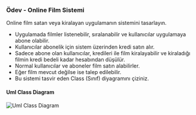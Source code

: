 ### Ödev - Online Film Sistemi
Online film satan veya kiralayan uygulamanın sistemini tasarlayın.  

- Uygulamada filmler listenebilir, sıralanabilir ve kullanıcılar uygulamaya abone olabilir.  
- Kullanıcılar abonelik için sistem üzerinden kredi satın alır.  
- Sadece abone olan kullanıcılar, kredileri ile film kiralayabilir ve kiraladığı filmin kredi bedeli kadar hesabından düşülür.  
- Normal kullanıcılar ve aboneler film satın alabilirler.  
- Eğer film mevcut değilse ise talep edilebilir.  
- Bu sistemi tasvir eden Class (Sınıf) diyagramını çiziniz.    


#### Uml Class Diagram
![Uml Class Diagram](http://www.plantuml.com/plantuml/png/VP71QiCm38RlUWeVMrXUO8JIqUksIza3EB4eWiGkab8skhtxL2Sr3eLUGkp_yoV9tejwrcaSu31u4NUSkfwfm_0bo5UWu5uTHONeHxJVepB54roI1OnHFzA5S9E_M_Y3HVAPUFJ3KqDXPwfd3AGBcUtTz3FBjsLzoD1z8-3eOxWpnVTsFW_KUwKKh_1Eecr6Tkw4SxUsLno90_AgZ2ppRsvzLTeCFPi6RWTS-ziqrVX6uBTY35B5zHNNHDMvQurRuaaGraTSq-pcXYosUtd9Jo5GwZuYiB8di-SGzbRP7lyV)
